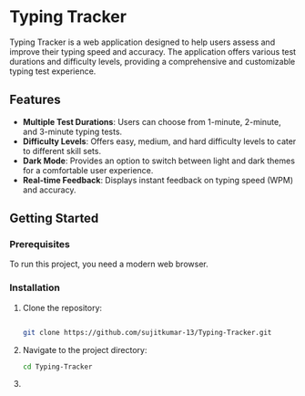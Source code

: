 # Typing Tracker

Typing Tracker is a web application designed to help users assess and improve their typing speed and accuracy. The application offers various test durations and difficulty levels, providing a comprehensive and customizable typing test experience.

## Features

- **Multiple Test Durations**: Users can choose from 1-minute, 2-minute, and 3-minute typing tests.
- **Difficulty Levels**: Offers easy, medium, and hard difficulty levels to cater to different skill sets.
- **Dark Mode**: Provides an option to switch between light and dark themes for a comfortable user experience.
- **Real-time Feedback**: Displays instant feedback on typing speed (WPM) and accuracy.

## Getting Started

### Prerequisites

To run this project, you need a modern web browser.

### Installation

1. Clone the repository:
   ```bash
   
   git clone https://github.com/sujitkumar-13/Typing-Tracker.git

1. Navigate to the project directory:
    ```bash
   cd Typing-Tracker
2.
